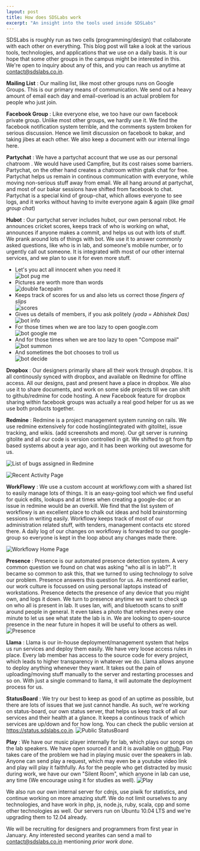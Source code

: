 ```yaml
---
layout: post
title: How does SDSLabs work
excerpt: "An insight into the tools used inside SDSLabs"
---
```

SDSLabs is roughly run as two cells
 (programming/design) that collaborate with each
 other on everything. This blog post will take a
 look at the various tools, technologies, and
 applications that we use on a daily basis. It is
 our hope that some other groups in the campus
 might be interested in this. We're open to
 inquiry about any of this, and you can reach us
 anytime at contact@sdslabs.co.in.

**Mailing List** : Our mailing list, like most other groups runs on Google Groups. 
This is our primary means of communication. We send out a heavy amount of email 
each day and email-overload is an actual problem for people who just join.

**Facebook Group** : Like everyone else, we too have our own facebook private group.
Unlike most other groups, we hardly use it. We find the facebook notification 
system terrible, and the comments system broken for serious discussion. Hence we 
limit discussion on facebook to bakar, and taking jibes at each other. 
We also keep a document with our internal lingo here.

**Partychat** : We have a partychat account that we use as our personal chatroom
. We would have used Campfire, but its cost raises some barriers. 
Partychat, on the other hand creates a chatroom within gtalk chat for free.
 Partychat helps us remain in continous communication with everyone, while
 moving non-serious stuff away from email. We all hang around at partychat, 
and most of our bakar sessions have shifted from facebook to chat. 
Partychat is a special kind of group-chat, which allows everyone to 
see logs, and it works without having to invite everyone again & again (like _gmail group chat_)

**Hubot** : Our partychat server includes hubot, our own personal robot. 
He announces cricket scores, keeps track of who is working on what, 
announces if anyone makes a commit, and helps us out with lots of stuff.
 We prank around lots of things with bot. 
We use it to answer commonly asked questions, like who is in lab, and
 someone's mobile number, or to urgently call out someone. It is 
integrated with most of our other internal services, and we plan to use it
for even more stuff.

- Let's you act all innocent when you need it <br> ![bot pug me](/images/posts/bot/1.png)
- Pictures are worth more than words <br> ![double facepalm](/images/posts/bot/2.png)
- Keeps track of scores for us and also lets us correct those _fingers of slips_  <br> ![scores](/images/posts/bot/3.png)
- Gives us details of members, if you ask politely _(yoda = Abhishek Das)_ <br> ![bot info](/images/posts/bot/4.png)
- For those times when we are too lazy to open google.com <br> ![bot google me](/images/posts/bot/5.png)
- And for those times when we are too lazy to open "Compose mail" <br> ![bot summon](/images/posts/bot/7.png)
- And sometimes the bot chooses to troll us <br> ![bot decide](/images/posts/bot/6.png)

**Dropbox** : Our designers primarily share all their work through dropbox.
 It is all continously synced with dropbox, and available on Redmine 
for offline access. All our designs, past and present have a place in
 dropbox. We also use it to share documents, and work on some side 
projects till we can shift to github/redmine for code hosting. 
A new Facebook feature for dropbox sharing
within facebook groups was actually a real
good helper for us as we use both products together.

**Redmine** : Redmine is a project management system running on rails.
 We use redmine extensively for code hosting(integrated with gitolite), 
issue tracking, and wikis. (add screenshots and more). Our git server is 
running gitolite and all our code is version controlled in git. We shifted to git
from ftp based systems about a year ago, and it has been working out awesome
for us.

![List of bugs assigned in Redmine](/images/posts/redmine_1.jpg)

![Recent Activity Page](/images/posts/redmine_2.jpg)

**WorkFlowy** : We use a custom account at workflowy.com with a shared list
 to easily manage lots of things. It is an easy-going tool which we find 
useful for quick edits, lookups and at times when creating a google-doc or
 an issue in redmine would be an overkill. We find that the list system of 
workflowy is an excellent place to chalk out ideas and hold brainstorming
 sessions in writing easily. Workflowy keeps track of most of our 
administration related stuff, with tenders,
 management contacts etc stored there. A daily log of our changes on
 workflowy is forwarded to our google-group so everyone is kept in 
 the loop about any changes made there.

![Workflowy Home Page](/images/posts/workflowy.jpg)

**Presence** : Presence is our automated presence detection system.
 A very common question we found on chat was asking "who all is in lab?".
 It became so common to ask this, that we turned to using technology to
 solve our problem. Presence answers this question for us. As mentioned
 earlier, our work culture is focussed on using personal laptops instead
 of workstations. Presence detects the presence of any device that you
 might own, and logs it down. We turn to presence anytime we want to check
 up on who all is present in lab. It uses lan, wifi, and bluetooth scans 
to sniff around people in general. It even takes a photo that refreshes 
every one minute to let us see what state the lab is in. We are looking 
to open-source presence in the near future in hopes it will be useful 
to others as well.
![Presence](/images/posts/presence.jpg)

**Llama** : Llama is our in-house
 deployment/management system that helps us run
 services and deploy them easily. We have very
 loose access rules in place. Every lab member has access to the
 source code for every project, which leads to higher transparency in whatever we do.
Llama allows anyone to deploy anything whenever they want. It takes out the pain of
 uploading/moving stuff manually to the server and
 restarting processes and so on. With just a single command to llama,
 it will automate the deployment process for us.

**StatusBoard** : We try our best to keep as good of an uptime
 as possible, but there are lots of
 issues that we just cannot handle. As such, we're
 working on status-board, our own status server,
 that helps us keep track of all our services and
 their health at a glance. It keeps a continous
 track of which services are up/down and for how
 long. You can check the public version at <https://status.sdslabs.co.in>.
 ![Public StatusBoard](/images/posts/status.png)

**Play** :  We have our music player internally for lab, which plays our songs on the 
lab speakers. We have open sourced it and it is available on [github](https://github.com/sdslabs/play).
Play takes care of the problem we had in playing music over the speakers in lab.
Anyone can send play a request, which may even be a youtube video link and play will play it faithfully.
As for the people who get distracted by music during work, we have our own "Silent Room", which
anyone in lab can use, any time (We encourage using it for studies as well).
![Play](/images/posts/play.png)

We also run our own internal server for cdnjs, use piwik for statistics, 
and continue working on more amazing stuff. We do not limit ourselves
 to any technologies, and have work in php, js, node.js, ruby, scala,
 cpp and some other technologies as well. Our servers run on Ubuntu
 10.04 LTS and we're upgrading them to 12.04 already.

We will be recruiting for designers and programmers from first year in January.
 Any interested second yearites can send a mail to contact@sdslabs.co.in
 mentioning *prior work done*.
